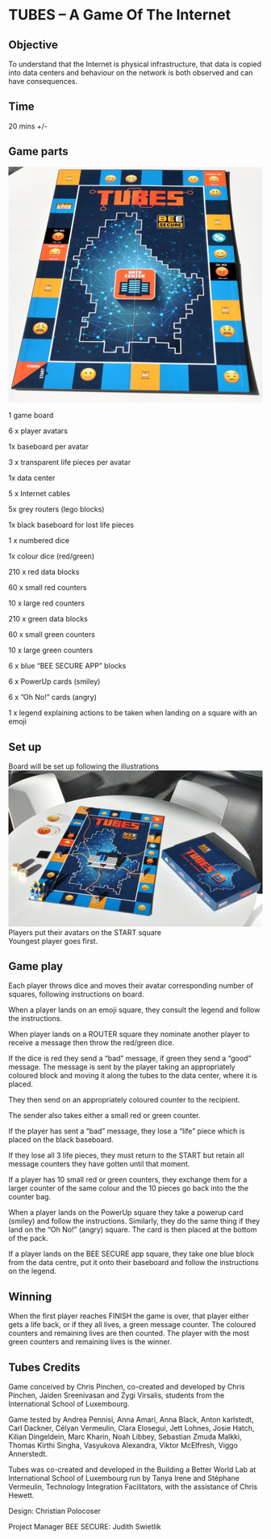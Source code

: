 TUBES – A Game Of The Internet
=======


## Objective

To understand that the Internet is physical infrastructure, that data is copied into data centers and behaviour on the network is both observed and can have consequences.


## Time
20 mins +/-


## Game parts
![Image](https://github.com/cataspanglish/TUBES--a-game-of-the-Internet/blob/master/tubesboard.JPG)


1 game board

6 x player avatars

1x baseboard per avatar

3 x transparent life pieces per avatar

1x data center

5 x Internet cables

5x grey routers (lego blocks)

1x black baseboard for lost life pieces

1 x numbered dice

1x colour dice (red/green)

210 x red data blocks

60 x small red counters

10 x large red counters

210 x green data blocks

60 x small green counters

10 x large green counters

6 x blue “BEE SECURE APP” blocks

6 x PowerUp cards (smiley)

6 x ”Oh No!” cards (angry)

1 x legend explaining actions to be taken when landing on a square with an emoji



## Set up

Board will be set up following the illustrations   ![Image](https://github.com/cataspanglish/TUBES--a-game-of-the-Internet/blob/master/tubes.JPG)
Players put their avatars on the START square  
Youngest player goes first.




## Game play

Each player throws dice and moves their avatar corresponding number of squares, following instructions on board.

When a player lands on an emoji square, they consult the legend and follow the instructions.

When player lands on a ROUTER square they nominate another player to receive a message then throw the red/green dice. 

If the dice is red they send  a “bad” message, if green they send a  “good” message. 
The message is sent by the player taking an appropriately coloured block and moving it along the tubes to the data center, where it is placed. 

They then send on an appropriately coloured counter to the recipient.

The sender also takes either a small red or green counter. 

If the player has sent a “bad” message, they lose a “life” piece which is placed on the black baseboard. 

If they lose all 3 life pieces, they must return to the START but retain all message counters they have gotten until that moment.

If a player has 10 small red or green counters, they exchange them for a larger counter of the same colour and the 10 pieces go back into the the counter bag.

When a player lands on the PowerUp square they take a powerup card (smiley) and follow the instructions. Similarly, they do the same thing if they land on the “Oh No!” (angry) square. The card is then placed at the bottom of the pack.

If a player lands on the BEE SECURE app square, they take one blue block from the data centre, put it onto their baseboard and follow the instructions on the legend.




## Winning

When the first player reaches FINISH the game is over, that player either gets a life back, or if they all lives, a green message counter. The coloured counters and remaining lives are then counted. The player with the most green counters and remaining lives is the winner.




## Tubes Credits

Game conceived by Chris Pinchen,  co-created and developed by Chris Pinchen, Jaiden Sreenivasan and Zygi Virsalis, students from the International School of Luxembourg.

Game tested by  Andrea Pennisi, Anna Amari, Anna Black, Anton karlstedt, Carl Dackner, Célyan Vermeulin, Clara Elosegui, Jett Lohnes, Josie Hatch, Kilian Dingeldein, Marc Kharin, Noah Libbey, Sebastian Zmuda Malkki, Thomas Kirthi Singha, Vasyukova Alexandra, Viktor McElfresh, Viggo Annerstedt.

Tubes was co-created and developed in the Building a Better World Lab at International School of Luxembourg run by Tanya Irene and Stéphane Vermeulin, Technology Integration Facilitators, with the assistance of Chris Hewett. 

Design: Christian Polocoser

Project Manager BEE SECURE: Judith Swietlik

